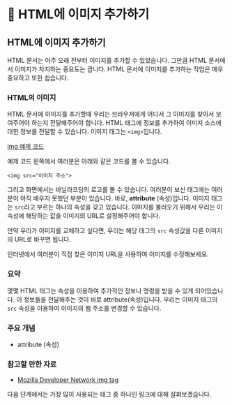 # 📗  HTML에 이미지 추가하기

## HTML에 이미지 추가하기

HTML 문서는 아주 오래 전부터 이미지를 추가할 수 있었습니다. 그만큼 HTML 문서에서 이미지가 차지하는 중요도는 큽니다. HTML 문서에 이미지를 추가하는 작업은 매우 중요하고 또한 쉽습니다.

### HTML의 이미지

HTML 문서에 이미지를 추가할때 우리는 브라우저에게 어디서 그 이미지를 찾아서 보여주어야 하는지 전달해주어야 합니다. HTML 태그에 정보를 추가하여 이미지 소스에 대한 정보를 전달할 수 있습니다. 이미지 태그는 `<img>`입니다.

[img 예제 코드](https://codepen.io/ken123777/pen/VOrzqd?editors=1000)

예제 코드 왼쪽에서 여러분은 아래와 같은 코드를 볼 수 있습니다.

```markup
<img src="이미지 주소">
```

그리고 화면에서는 바닐라코딩의 로고를 볼 수 있습니다. 여러분이 보신 태그에는 여러분이 아직 배우지 못했던 부분이 있습니다. 바로, **attribute** (속성)입니다. 이미지 태그는 `src`라고 부르는 하나의 속성을 갖고 있습니다. 이미지를 불러오기 위해서 우리는 이 속성에 해당하는 값을 이미지의 URL로 설정해주어야 합니다.

만약 우리가 이미지를 교체하고 싶다면, 우리는 해당 태그의 `src` 속성값을 다른 이미지의 URL로 바꾸면 됩니다.

인터넷에서 여러분이 직접 찾은 이미지 URL을 사용하여 이미지를 수정해보세요.

### 요약

몇몇 HTML 태그는 속성을 이용하여 추가적인 정보나 명령을 받을 수 있게 되어있습니다. 이 정보들을 전달해주는 것이 바로 attribute(속성)입니다. 우리는 이미지 태그의 `src` 속성을 이용하여 이미지의 웹 주소를 변경할 수 있습니다.

### 주요 개념

* attribute (속성)

### 참고할 만한 자료

* [Mozilla Developer Network img tag](https://developer.mozilla.org/ko/docs/Web/HTML/Element/img)

다음 단계에서는 가장 많이 사용되는 태그 중 하나인 링크에 대해 살펴보겠습니다.
